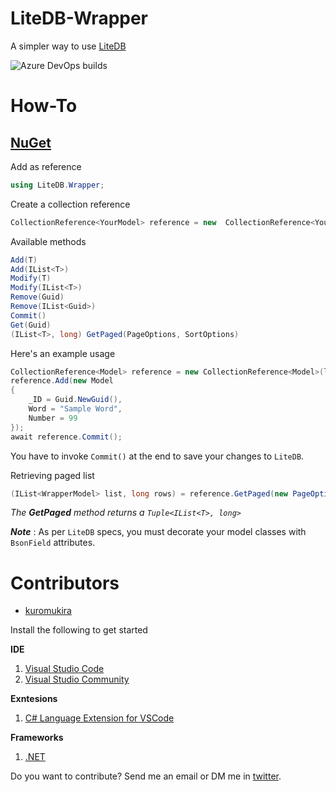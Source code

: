 # LiteDB-Wrapper
A simpler way to use [LiteDB](https://github.com/mbdavid/LiteDB)

<img alt="Azure DevOps builds" src="https://img.shields.io/azure-devops/build/norgelera/277d6eba-8304-42f5-8471-77737cf8ec7f/8.svg">

# How-To

## [NuGet](https://www.nuget.org/packages/LiteDB.Wrapper/)

Add as reference
```c#
using LiteDB.Wrapper;
```

Create a collection reference
```c#
CollectionReference<YourModel> reference = new  CollectionReference<YourModel>("mydatabase.db", "my_collection");
```

Available methods
```c#
Add(T)
Add(IList<T>)
Modify(T)
Modify(IList<T>)
Remove(Guid)
Remove(IList<Guid>)
Commit()
Get(Guid)
(IList<T>, long) GetPaged(PageOptions, SortOptions)
```

Here's an example usage
```c#
CollectionReference<Model> reference = new CollectionReference<Model>(litedbloc, "insert_collection");
reference.Add(new Model
{
	_ID = Guid.NewGuid(),
	Word = "Sample Word",
	Number = 99
});
await reference.Commit();
```
You have to invoke ```Commit()``` at the end to save your changes to ```LiteDB```.

Retrieving paged list
```c#
(IList<WrapperModel> list, long rows) = reference.GetPaged(new PageOptions(0, 10), new SortOptions(SortOptions.Order.DSC, "_id"));
```
*The **GetPaged** method returns a ```Tuple<IList<T>, long>```*

***Note*** : As per ``` LiteDB ``` specs, you must decorate your model classes with ```BsonField``` attributes.

# Contributors
- [kuromukira](https://www.twitter.com/norgelera)

Install the following to get started

**IDE**
1. [Visual Studio Code](https://code.visualstudio.com/) 
2. [Visual Studio Community](https://visualstudio.microsoft.com/downloads/)

**Exntesions**
1. [C# Language Extension for VSCode](https://marketplace.visualstudio.com/items?itemName=ms-vscode.csharp)

**Frameworks**
1. [.NET](https://www.microsoft.com/net/download)


Do you want to contribute? Send me an email or DM me in [twitter](https://www.twitter.com/norgelera).
